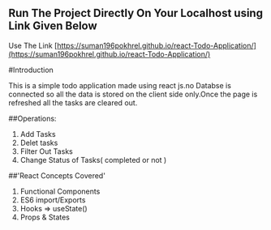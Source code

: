 ## Run The Project Directly On Your Localhost using Link Given Below

Use The Link [https://suman196pokhrel.github.io/react-Todo-Application/](https://suman196pokhrel.github.io/react-Todo-Application/)


#Introduction

This is a simple todo application made using react js.no Databse is connected so all the data is stored on the client side only.Once the page is refreshed all the tasks are cleared out.

##Operations:
1. Add Tasks
2. Delet tasks
3. Filter Out Tasks
4. Change Status of Tasks( completed or not )


 ##'React Concepts Covered'

 1. Functional Components
 2. ES6 import/Exports
 3. Hooks => useState()
 4. Props & States